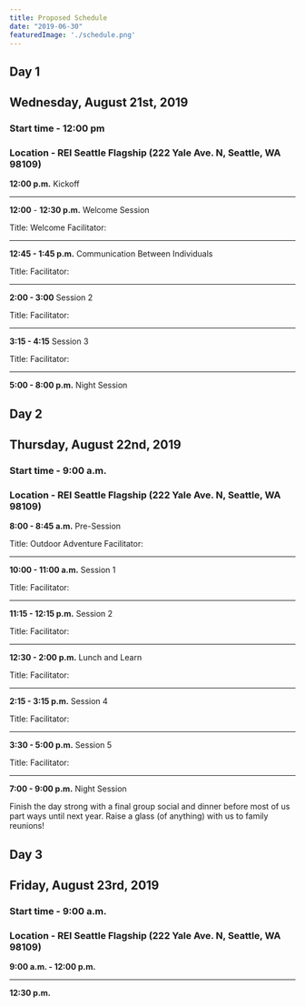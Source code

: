 ```yaml
---
title: Proposed Schedule
date: "2019-06-30"
featuredImage: './schedule.png'
---
```



## Day 1
## Wednesday, August 21st, 2019

### Start time - 12:00 pm 
### Location - REI Seattle Flagship (222 Yale Ave. N, Seattle, WA 98109)

**12:00 p.m.**			Kickoff
***
**12:00** - **12:30 p.m.** 		Welcome Session

Title: Welcome
Facilitator: 


***
**12:45 - 1:45 p.m.** 		Communication Between Individuals

Title: 
Facilitator: 

***

**2:00 - 3:00**			Session 2

Title: 
Facilitator: 

***

**3:15 - 4:15**			Session 3

Title: 
Facilitator: 

***

**5:00 - 8:00 p.m.** 		Night Session


	
## Day 2
## Thursday, August 22nd, 2019

### Start time - 9:00 a.m. 

### Location - REI Seattle Flagship (222 Yale Ave. N, Seattle, WA 98109)

**8:00 - 8:45 a.m.** 		Pre-Session

Title: Outdoor Adventure
Facilitator: 

***

**10:00 - 11:00 a.m.** 		Session 1

Title: 
Facilitator: 

***

**11:15 - 12:15 p.m.** 		Session 2

Title: 
Facilitator: 

***

**12:30 - 2:00 p.m.** 		Lunch and Learn

Title: 
Facilitator: 

***

**2:15 - 3:15 p.m.**		Session 4

Title: 
Facilitator: 

***

**3:30 - 5:00 p.m.**		Session 5

Title: 
Facilitator: 

***

**7:00 - 9:00 p.m.** 		Night Session

Finish the day strong with a final group social and dinner before most of us part ways until next year. Raise a glass (of anything) with us to family reunions!


## Day 3
## Friday, August 23rd, 2019

### Start time - 9:00 a.m.

### Location - REI Seattle Flagship (222 Yale Ave. N, Seattle, WA 98109)

**9:00 a.m. - 12:00 p.m.**

***

**12:30 p.m.**